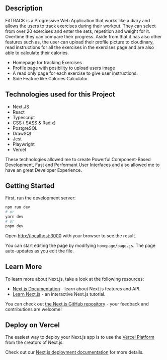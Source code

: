 ## Description

FitTRACK is a Progressive Web Application that works like a diary and allows the users to track exercises during their workout. They can select from over 20 exercises and enter the sets, repetition and weight for it. Overtime they can compare their progress. Aside from that it has also other features such as, the user can upload their profile picture to cloudinary, read instructions for all the exercises in the exercises page and are also able to calculate their calories.

- Homepage for tracking Exercises
- Profile page with posibility to upload users image
- A read only page for each exercise to give user instructions.
- Side Feature like Calories Calculator.

## Technologies used for this Project

- Next.JS
- React
- Typescript
- CSS ( SASS & Radix)
- PostgreSQL
- DrawSQl
- Jest
- Playwright
- Vercel

These technologies allowed me to create Powerful Component-Based Development, Fast and Performant User Interfaces and also allowed me to have an great Developer Experience.

## Getting Started

First, run the development server:

```bash
npm run dev
# or
yarn dev
# or
pnpm dev
```

Open [http://localhost:3000](http://localhost:3000) with your browser to see the result.

You can start editing the page by modifying `homepage/page.js`. The page auto-updates as you edit the file.

## Learn More

To learn more about Next.js, take a look at the following resources:

- [Next.js Documentation](https://nextjs.org/docs) - learn about Next.js features and API.
- [Learn Next.js](https://nextjs.org/learn) - an interactive Next.js tutorial.

You can check out [the Next.js GitHub repository](https://github.com/vercel/next.js/) - your feedback and contributions are welcome!

## Deploy on Vercel

The easiest way to deploy your Next.js app is to use the [Vercel Platform](https://vercel.com/new?utm_medium=default-template&filter=next.js&utm_source=create-next-app&utm_campaign=create-next-app-readme) from the creators of Next.js.

Check out our [Next.js deployment documentation](https://nextjs.org/docs/deployment) for more details.
